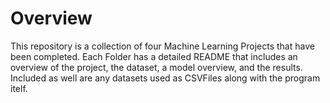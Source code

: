 # Overview

This repository is a collection of four Machine Learning Projects that have been completed. Each Folder has a detailed README that includes an overview of the project, 
  the dataset, a model overview, and the results. Included as well are any datasets used as CSVFiles along with the program itelf.
